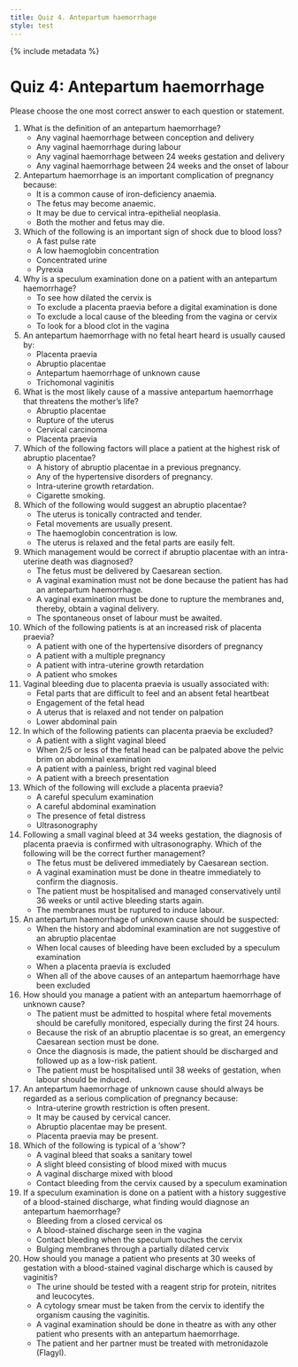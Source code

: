 ```yaml
---
title: Quiz 4. Antepartum haemorrhage
style: test
---
```


{% include metadata %}

# Quiz 4: Antepartum haemorrhage

Please choose the one most correct answer to each question or statement.

1.	What is the definition of an antepartum haemorrhage?
	-	Any vaginal haemorrhage between conception and delivery
	-	Any vaginal haemorrhage during labour
	+	Any vaginal haemorrhage between 24 weeks gestation and delivery
	-	Any vaginal haemorrhage between 24 weeks and the onset of labour
2.	Antepartum haemorrhage is an important complication of pregnancy because:
	-	It is a common cause of iron-deficiency anaemia.
	-	The fetus may become anaemic.
	-	It may be due to cervical intra-epithelial neoplasia.
	+	Both the mother and fetus may die.
3.	Which of the following is an important sign of shock due to blood loss?
	+	A fast pulse rate
	-	A low haemoglobin concentration
	-	Concentrated urine
	-	Pyrexia
4.	Why is a speculum examination done on a patient with an antepartum haemorrhage?
	-	To see how dilated the cervix is
	-	To exclude a placenta praevia before a digital examination is done
	+	To exclude a local cause of the bleeding from the vagina or cervix
	-	To look for a blood clot in the vagina
5.	An antepartum haemorrhage with no fetal heart heard is usually caused by:
	-	Placenta praevia
	+	Abruptio placentae
	-	Antepartum haemorrhage of unknown cause
	-	Trichomonal vaginitis
6.	What is the most likely cause of a massive antepartum haemorrhage that threatens the mother’s life?
	-	Abruptio placentae
	-	Rupture of the uterus
	-	Cervical carcinoma
	+	Placenta praevia
7.	Which of the following factors will place a patient at the highest risk of abruptio placentae? 
	+	A history of abruptio placentae in a previous pregnancy.
	-	Any of the hypertensive disorders of pregnancy.
	-	Intra-uterine growth retardation.
	-	Cigarette smoking.
8.	Which of the following would suggest an abruptio placentae?
	+	The uterus is tonically contracted and tender.
	-	Fetal movements are usually present.
	-	The haemoglobin concentration is low.
	-	The uterus is relaxed and the fetal parts are easily felt.
9.	Which management would be correct if abruptio placentae with an intra-uterine death was diagnosed?
	-	The fetus must be delivered by Caesarean section.
	-	A vaginal examination must not be done because the patient has had an antepartum haemorrhage.
	+	A vaginal examination must be done to rupture the membranes and, thereby, obtain a vaginal delivery.
	-	The spontaneous onset of labour must be awaited.
10.	Which of the following patients is at an increased risk of placenta praevia?
	-	A patient with one of the hypertensive disorders of pregnancy
	+	A patient with a multiple pregnancy
	-	A patient with intra-uterine growth retardation
	-	A patient who smokes
11.	Vaginal bleeding due to placenta praevia is usually associated with:
	-	Fetal parts that are difficult to feel and an absent fetal heartbeat
	-	Engagement of the fetal head
	+	A uterus that is relaxed and not tender on palpation
	-	Lower abdominal pain
12.	In which of the following patients can placenta praevia be excluded?
	-	A patient with a slight vaginal bleed
	+	When 2/5 or less of the fetal head can be palpated above the pelvic brim on abdominal examination
	-	A patient with a painless, bright red vaginal bleed
	-	A patient with a breech presentation
13.	Which of the following will exclude a placenta praevia?
	-	A careful speculum examination
	-	A careful abdominal examination
	-	The presence of fetal distress
	+	Ultrasonography
14.	Following a small vaginal bleed at 34 weeks gestation, the diagnosis of placenta praevia is confirmed with ultrasonography. Which of the following will be the correct further management?
	-	The fetus must be delivered immediately by Caesarean section.
	-	A vaginal examination must be done in theatre immediately to confirm the diagnosis.
	+	The patient must be hospitalised and managed conservatively until 36 weeks or until active bleeding starts again.
	-	The membranes must be ruptured to induce labour.
15.	An antepartum haemorrhage of unknown cause should be suspected:
	-	When the history and abdominal examination are not suggestive of an abruptio placentae
	-	When local causes of bleeding have been excluded by a speculum examination
	-	When a placenta praevia is excluded
	+	When all of the above causes of an antepartum haemorrhage have been excluded
16.	How should you manage a patient with an antepartum haemorrhage of unknown cause?
	+	The patient must be admitted to hospital where fetal movements should be carefully monitored, especially during the first 24 hours.
	-	Because the risk of an abruptio placentae is so great, an emergency Caesarean section must be done.
	-	Once the diagnosis is made, the patient should be discharged and followed up as a low-risk patient.
	-	The patient must be hospitalised until 38 weeks of gestation, when labour should be induced.
17.	An antepartum haemorrhage of unknown cause should always be regarded as a serious complication of pregnancy because:
	-	Intra-uterine growth restriction is often present.
	-	It may be caused by cervical cancer.
	+	Abruptio placentae may be present.
	-	Placenta praevia may be present.
18.	Which of the following is typical of a ‘show’?
	-	A vaginal bleed that soaks a sanitary towel
	+	A slight bleed consisting of blood mixed with mucus
	-	A vaginal discharge mixed with blood
	-	Contact bleeding from the cervix caused by a speculum examination
19.	If a speculum examination is done on a patient with a history suggestive of a blood-stained discharge, what finding would diagnose an antepartum haemorrhage?
	-	Bleeding from a closed cervical os
	-	A blood-stained discharge seen in the vagina
	-	Contact bleeding when the speculum touches the cervix
	+	Bulging membranes through a partially dilated cervix
20.	How should you manage a patient who presents at 30 weeks of gestation with a blood-stained vaginal discharge which is caused by vaginitis?
	-	The urine should be tested with a reagent strip for protein, nitrites and leucocytes.
	-	A cytology smear must be taken from the cervix to identify the organism causing the vaginitis.
	-	A vaginal examination should be done in theatre as with any other patient who presents with an antepartum haemorrhage.
	+	The patient and her partner must be treated with metronidazole (Flagyl).
